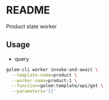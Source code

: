 # README

Product state worker



## Usage

- query

```sh
golem-cli worker invoke-and-await \
  --template-name=product \
  --worker-name=product-1 \
  --function=golem:template/api/get \
  --parameters='[]'
```
